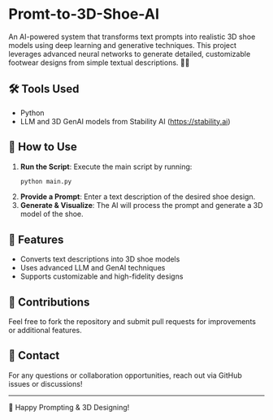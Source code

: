 # Promt-to-3D-Shoe-AI
An AI-powered system that transforms text prompts into realistic 3D shoe models using deep learning and generative techniques. This project leverages advanced neural networks to generate detailed, customizable footwear designs from simple textual descriptions. 🚀👟

## 🛠 Tools Used
- Python
- LLM and 3D GenAI models from Stability AI (https://stability.ai)

## 📌 How to Use
1. **Run the Script**: Execute the main script by running:
   ```bash
   python main.py
   ```
2. **Provide a Prompt**: Enter a text description of the desired shoe design.
3. **Generate & Visualize**: The AI will process the prompt and generate a 3D model of the shoe.

## 🚀 Features
- Converts text descriptions into 3D shoe models
- Uses advanced LLM and GenAI techniques
- Supports customizable and high-fidelity designs

## 🤝 Contributions
Feel free to fork the repository and submit pull requests for improvements or additional features.

## 📢 Contact
For any questions or collaboration opportunities, reach out via GitHub issues or discussions!

---

🚀 Happy Prompting & 3D Designing!

